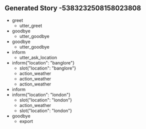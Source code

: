## Generated Story -5383232508158023808
* greet
    - utter_greet
* goodbye
    - utter_goodbye
* goodbye
    - utter_goodbye
* inform
    - utter_ask_location
* inform{"location": "banglore"}
    - slot{"location": "banglore"}
    - action_weather
    - action_weather
    - action_weather
* inform
* inform{"location": "london"}
    - slot{"location": "london"}
    - action_weather
    - slot{"location": "london"}
* goodbye
    - export

